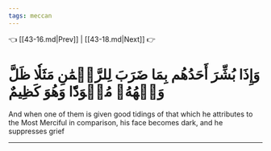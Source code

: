 ```yaml
---
tags: meccan
---
```


👈 [[43-16.md|Prev]] | [[43-18.md|Next]] 👉

# وَإِذَا بُشِّرَ أَحَدُهُم بِمَا ضَرَبَ لِلرَّحۡمَٰنِ مَثَلٗا ظَلَّ وَجۡهُهُۥ مُسۡوَدّٗا وَهُوَ كَظِيمٌ

And when one of them is given good tidings of that which he attributes to the Most Merciful in comparison, his face becomes dark, and he suppresses grief

---

